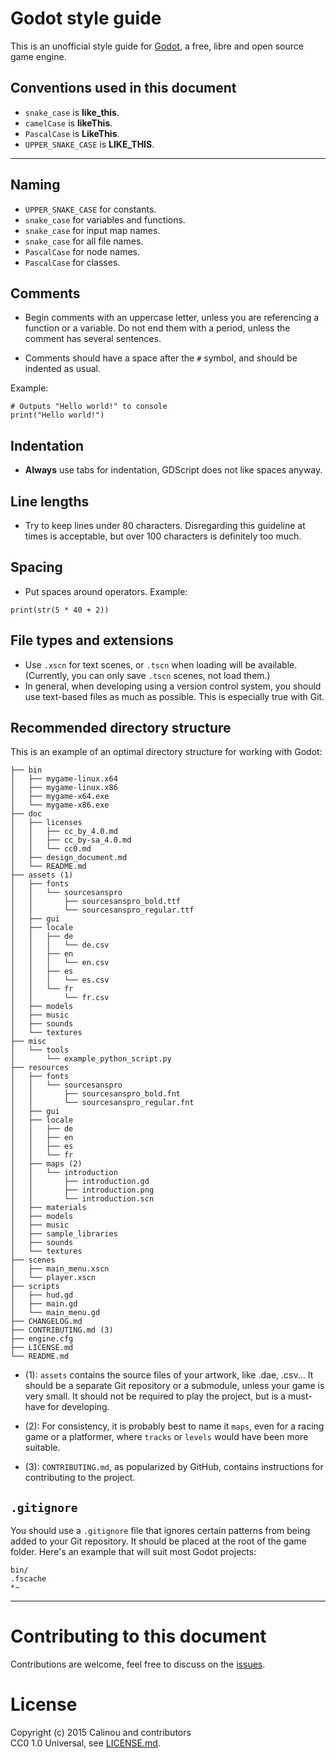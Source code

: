 # Godot style guide

This is an unofficial style guide for [Godot](http://godotengine.org), a free,
libre and open source game engine.

## Conventions used in this document

- `snake_case` is **like_this**.
- `camelCase` is **likeThis**.
- `PascalCase` is **LikeThis**.
- `UPPER_SNAKE_CASE` is **LIKE_THIS**.

___

## Naming

- `UPPER_SNAKE_CASE` for constants.
- `snake_case` for variables and functions.
- `snake_case` for input map names.
- `snake_case` for all file names.
- `PascalCase` for node names.
- `PascalCase` for classes.

## Comments

- Begin comments with an uppercase letter, unless you are referencing a function
  or a variable. Do not end them with a period, unless the comment has several
  sentences.

- Comments should have a space after the `#` symbol, and should be indented as
  usual.

Example:

```gdscript
# Outputs "Hello world!" to console
print("Hello world!")
```

## Indentation

- **Always** use tabs for indentation, GDScript does not like spaces anyway.

## Line lengths

- Try to keep lines under 80 characters. Disregarding this guideline at times is
  acceptable, but over 100 characters is definitely too much.

## Spacing

- Put spaces around operators. Example:

```gdscript
print(str(5 * 40 + 2))
```

## File types and extensions

- Use `.xscn` for text scenes, or `.tscn` when loading will be available.
  (Currently, you can only save `.tscn` scenes, not load them.)
- In general, when developing using a version control system, you should use
  text-based files as much as possible. This is especially true with Git.

## Recommended directory structure

This is an example of an optimal directory structure for working with Godot:

```
├── bin
│   ├── mygame-linux.x64
│   ├── mygame-linux.x86
│   ├── mygame-x64.exe
│   └── mygame-x86.exe
├── doc
│   ├── licenses
│   │   ├── cc_by_4.0.md
│   │   ├── cc_by-sa_4.0.md
│   │   └── cc0.md
│   ├── design_document.md
│   └── README.md
├── assets (1)
│   ├── fonts
│   │   └── sourcesanspro
│   │       ├── sourcesanspro_bold.ttf
│   │       └── sourcesanspro_regular.ttf
│   ├── gui
│   ├── locale
│   │   ├── de
│   │   │   └── de.csv
│   │   ├── en
│   │   │   └── en.csv
│   │   ├── es
│   │   │   └── es.csv
│   │   └── fr
│   │       └── fr.csv
│   ├── models
│   ├── music
│   ├── sounds
│   └── textures
├── misc
│   └── tools
│       └── example_python_script.py
├── resources
│   ├── fonts
│   │   └── sourcesanspro
│   │       ├── sourcesanspro_bold.fnt
│   │       └── sourcesanspro_regular.fnt
│   ├── gui
│   ├── locale
│   │   ├── de
│   │   ├── en
│   │   ├── es
│   │   └── fr
│   ├── maps (2)
│   │   └── introduction
│   │       ├── introduction.gd
│   │       ├── introduction.png
│   │       └── introduction.scn
│   ├── materials
│   ├── models
│   ├── music
│   ├── sample_libraries
│   ├── sounds
│   └── textures
├── scenes
│   ├── main_menu.xscn
│   └── player.xscn
├── scripts
│   ├── hud.gd
│   ├── main.gd
│   └── main_menu.gd
├── CHANGELOG.md
├── CONTRIBUTING.md (3)
├── engine.cfg
├── LICENSE.md
└── README.md
```

- (1): `assets` contains the source files of your artwork, like .dae, .csv... It
  should be a separate Git repository or a submodule, unless
  your game is very small. It should not be required to play the project, but is
  a must-have for developing.

- (2): For consistency, it is probably best to name it `maps`, even for a racing
  game or a platformer, where `tracks` or `levels` would have been more
  suitable.

- (3): `CONTRIBUTING.md`, as popularized by GitHub, contains instructions for
  contributing to the project.

## `.gitignore`

You should use a `.gitignore` file that ignores certain patterns from being
added to your Git repository. It should be placed at the root of the game
folder. Here's an example that will suit most Godot projects:

```
bin/
.fscache
*~
```

___

# Contributing to this document

Contributions are welcome, feel free to discuss on the
[issues](https://github.com/Calinou/godot-style-guide/issues).

# License

Copyright (c) 2015 Calinou and contributors  
CC0 1.0 Universal, see [LICENSE.md](LICENSE.md).
